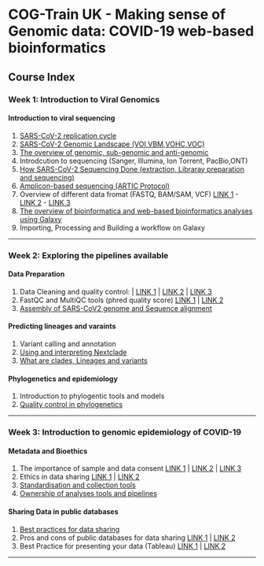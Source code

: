 # COG-Train UK - Making sense of Genomic data: COVID-19 web-based bioinformatics

## Course Index

### Week 1: Introduction to Viral Genomics

#### Introduction to viral sequencing

1. [SARS-CoV-2 replication cycle](https://www.nature.com/articles/s41579-020-00468-6)
2. [SARS-CoV-2 Genomic Landscape (VOI,VBM,VOHC,VOC)](https://www.frontiersin.org/articles/10.3389/fmicb.2020.01818/full)
3. [The overview of genomic, sub-genomic and anti-genomic](https://www.mdpi.com/2073-4409/9/5/1267)
4. Introdcution to sequencing (Sanger, Illumina, Ion Torrent, PacBio,ONT)
5. [How SARS-CoV-2 Sequencing Done (extraction, Libraray preparation and sequencing)](https://www.youtube.com/watch?v=0iok-W3N_Iw)
6. [Amplicon-based sequencing (ARTIC Protocol)](https://www.frontiersin.org/articles/10.3389/fcimb.2020.565591/full)
7. Overview of different data fromat (FASTQ, BAM/SAM, VCF) [LINK 1](https://samtools.github.io/hts-specs/SAMv1.pdf) - [LINK 2](https://samtools.github.io/hts-specs/VCFv4.2.pdf) -  [LINK 3](https://bioinf.comav.upv.es/courses/sequence_analysis/sequence_file_formats.html#:~:text=The%20most%20common%20file%20formats,world%20are%3A%20fastq%20and%20sff)
8. [The overview of bioinformatica and web-based bioinformatics analyses using Galaxy](https://training.galaxyproject.org/training-material/videos/watch.html?v=introduction/tutorials/galaxy-intro-short/slides)
9. Importing, Processing and Building a workflow on Galaxy

---

### Week 2: Exploring the pipelines available

#### Data Preparation

1. Data Cleaning and quality control: | [LINK 1](https://www.youtube.com/watch?v=GnWSXwQeJ_U) | [LINK 2](http://qualimap.conesalab.org/doc_html/analysis.html) | [LINK 3](https://www.bioinformatics.babraham.ac.uk/projects/fastqc/)
2. FastQC and MultiQC tools (phred quality score) [LINK 1](https://academic.oup.com/bioinformatics/article/32/19/3047/2196507?login=false) | [LINK 2](https://hbctraining.github.io/Intro-to-ChIPseq/lessons/02_QC_FASTQC.html)
3. [Assembly of SARS-CoV2 genome and Sequence alignment](https://journals.plos.org/ploscompbiol/article?id=10.1371/journal.pcbi.1002821)

#### Predicting lineages and varaints

1. Variant calling and annotation
2. [Using and interpreting Nextclade](https://clades.nextstrain.org/)
3. [What are clades, Lineages and variants](https://www.nature.com/articles/s41564-020-0770-5)

#### Phylogenetics and epidemiology

1. Introduction to phylogentic tools and models
2. [Quality control in phylogenetics](https://academic.oup.com/mbe/article/38/5/1777/6030946?login=false)

---

### Week 3: Introduction to genomic epidemiology of COVID-19

#### Metadata and Bioethics

1. The importance of sample and data consent [LINK 1](https://bmcmedethics.biomedcentral.com/articles/10.1186/1472-6939-12-5) | [LINK 2](https://journals.plos.org/plosmedicine/article?id=10.1371/journal.pmed.0050192) | [LINK 3](https://www.nature.com/articles/ejhg2009191)
2. Ethics in data sharing [LINK 1](https://datascience.codata.org/articles/10.5334/dsj-2017-049) | [LINK 2](https://www.nature.com/articles/s41576-020-0257-5)
3. [Standardisation and collection tools](https://www.sciencedirect.com/science/article/pii/S153204642100229X?via%3Dihub)
4. [Ownership of analyses tools and pipelines](https://www.abrf.org/authorship-guidelines)

#### Sharing Data in public databases

1. [Best practices for data sharing](https://www.youtube.com/watch?v=MbbejpuYd0g)
2. Pros and cons of public databases for data sharing [LINK 1](https://www.embl.org/news/science/open-data-sharing-accelerates-covid-19-research/) | [LINK 2](https://openresearchafrica.org/articles/2-15/v1)
3. Best Practice for presenting your data (Tableau) [LINK 1](https://www.tableau.com/learn/whitepapers/which-chart-or-graph-is-right-for-you?signin=10e1e0d91c75d716a8bdb9984169659c#form) | [LINK 2](https://www.tableau.com/learn/articles/data-visualization-tips)

---
